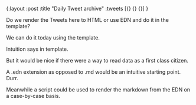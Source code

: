 {:layout :post
 :title "Daily Tweet archive"
 :tweets [{} {} {}]
 }

Do we render the Tweets here to HTML or use EDN and do it in the template?

  We can do it today using the template.

Intuition says in template.

But it would be nice if there were a way to read data as a first class citizen.

A .edn extension as opposed to .md would be an intuitive starting point. Durr.

Meanwhile a script could be used to render the markdown from the EDN on a case-by-case basis.

